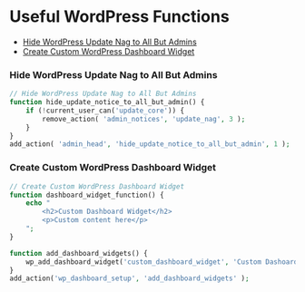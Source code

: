 # Useful WordPress Functions

* [Hide WordPress Update Nag to All But Admins](#Hide-WordPress-Update-Nag-to-All-But-Admins) 
* [Create Custom WordPress Dashboard Widget](#Create-Custom-WordPress-Dashboard-Widget) 


### Hide WordPress Update Nag to All But Admins

```php
// Hide WordPress Update Nag to All But Admins
function hide_update_notice_to_all_but_admin() {
	if (!current_user_can('update_core')) {
		remove_action( 'admin_notices', 'update_nag', 3 );
	}
}
add_action( 'admin_head', 'hide_update_notice_to_all_but_admin', 1 );
```

### Create Custom WordPress Dashboard Widget

```php
// Create Custom WordPress Dashboard Widget
function dashboard_widget_function() {
	echo "
		<h2>Custom Dashboard Widget</h2>
		<p>Custom content here</p>
	";
} 

function add_dashboard_widgets() {
	wp_add_dashboard_widget('custom_dashboard_widget', 'Custom Dashoard Widget', 'dashboard_widget_function');
}
add_action('wp_dashboard_setup', 'add_dashboard_widgets' );
```
